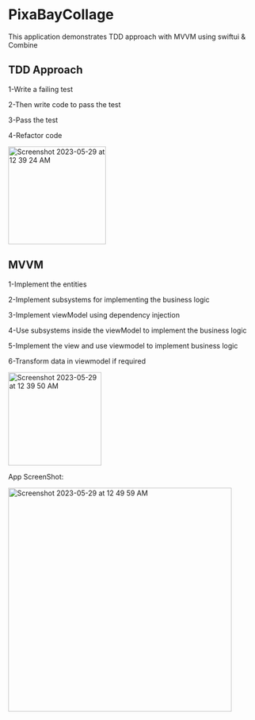 # PixaBayCollage
This application demonstrates TDD approach with MVVM using swiftui &amp; Combine

## TDD Approach ##

1-Write a failing test

2-Then write code to pass the test

3-Pass the test

4-Refactor code


<img width="197" alt="Screenshot 2023-05-29 at 12 39 24 AM" src="https://github.com/Zulqurnain24/PixaBayCollage/assets/6280238/91037ee8-ef11-471a-a06c-cc40d751ca60">

## MVVM ##

1-Implement the entities

2-Implement subsystems for implementing the business logic

3-Implement viewModel using dependency injection

4-Use subsystems inside the viewModel to implement the business logic

5-Implement the view and use viewmodel to implement business logic

6-Transform data in viewmodel if required


<img width="188" alt="Screenshot 2023-05-29 at 12 39 50 AM" src="https://github.com/Zulqurnain24/PixaBayCollage/assets/6280238/4bf01346-ef48-4435-8180-59159cd2dd6e">


App ScreenShot:

<img width="451" alt="Screenshot 2023-05-29 at 12 49 59 AM" src="https://github.com/Zulqurnain24/PixaBayCollage/assets/6280238/10b99c37-8a1c-4479-9348-447c1431c502">
